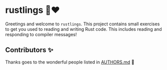 # rustlings 🦀❤️

Greetings and welcome to `rustlings`. This project contains small exercises to get you used to reading and writing Rust code. This includes reading and responding to compiler messages!


## Contributors ✨

Thanks goes to the wonderful people listed in [AUTHORS.md](./AUTHORS.md) 🎉

